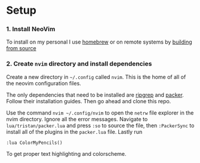 # Setup
### 1. Install NeoVim
To install on my personal I use [homebrew](https://docs.brew.sh/Homebrew-on-Linux) or on remote systems by [building from source]([url](https://github.com/neovim/neovim/blob/master/INSTALL.md#install-from-source)) 

### 2. Create `nvim` directory and install dependencies
Create a new directory in `~/.config` called `nvim`. This is the home of all of the neovim configuration files.

The only dependencies that need to be installed are [ripgrep](https://github.com/BurntSushi/ripgrep/releases/) and [packer](https://github.com/wbthomason/packer.nvim). Follow their installation guides.
Then go ahead and clone this repo.

Use the command `nvim ~/.config/nvim` to open the `netrw` file explorer in the nvim directory. Ignore all the error messages. 
Navigate to `lua/tristan/packer.lua` and press `:so` to source the file, then `:PackerSync` to install all of the plugins in the `packer.lua` file. 
Lastly run

```
:lua ColorMyPencils()
```

To get proper text highlighting and colorscheme.

